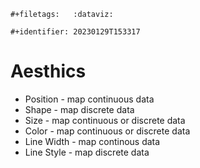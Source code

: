 ```{=org}
#+filetags:   :dataviz:
```
```{=org}
#+identifier: 20230129T153317
```
# Aesthics

-   Position - map continuous data
-   Shape - map discrete data
-   Size - map continuous or discrete data
-   Color - map continuous or discrete data
-   Line Width - map continous data
-   Line Style - map discrete data

